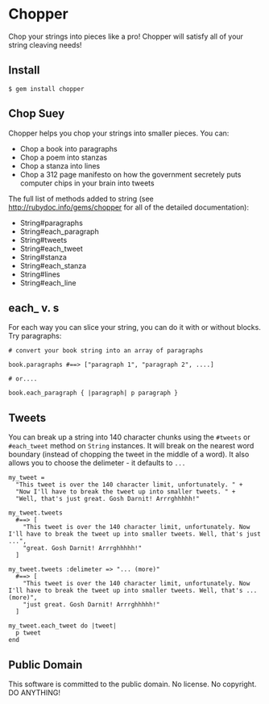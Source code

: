 # Chopper

Chop your strings into pieces like a pro! Chopper will satisfy all of your string cleaving needs!

## Install

    $ gem install chopper

## Chop Suey

Chopper helps you chop your strings into smaller pieces. You can:

* Chop a book into paragraphs
* Chop a poem into stanzas
* Chop a stanza into lines
* Chop a 312 page manifesto on how the government secretely puts computer chips in your brain into tweets

The full list of methods added to string (see http://rubydoc.info/gems/chopper for all of the detailed documentation):

* String#paragraphs
* String#each_paragraph
* String#tweets
* String#each_tweet
* String#stanza
* String#each_stanza
* String#lines
* String#each_line

## each_<type> v. <type>s

For each way you can slice your string, you can do it with or without blocks. Try paragraphs:

    # convert your book string into an array of paragraphs
    
    book.paragraphs #==> ["paragraph 1", "paragraph 2", ....]
    
    # or....

    book.each_paragraph { |paragraph| p paragraph }

## Tweets

You can break up a string into 140 character chunks using the `#tweets` or `#each_tweet` method on `String` instances. It will break on the nearest word boundary
(instead of chopping the tweet in the middle of a word). It also allows you to choose the delimeter - it defaults to `...` 

    my_tweet = 
      "This tweet is over the 140 character limit, unfortunately. " +
      "Now I'll have to break the tweet up into smaller tweets. " + 
      "Well, that's just great. Gosh Darnit! Arrrghhhhh!"
    
    my_tweet.tweets 
      #==> [
        "This tweet is over the 140 character limit, unfortunately. Now I'll have to break the tweet up into smaller tweets. Well, that's just ...", 
        "great. Gosh Darnit! Arrrghhhhh!"
      ]
    
    my_tweet.tweets :delimeter => "... (more)"
      #==> [
        "This tweet is over the 140 character limit, unfortunately. Now I'll have to break the tweet up into smaller tweets. Well, that's ... (more)", 
        "just great. Gosh Darnit! Arrrghhhhh!"
      ]

    my_tweet.each_tweet do |tweet|
      p tweet
    end

## Public Domain

This software is committed to the public domain. No license. No copyright. DO ANYTHING!
